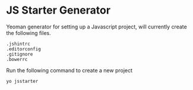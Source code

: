 JS Starter Generator
===

Yeoman generator for setting up a Javascript project, will currently create the following files.

```
.jshintrc
.editorconfig
.gitignore
.bowerrc
```

Run the following command to create a new project

```
yo jsstarter
```
